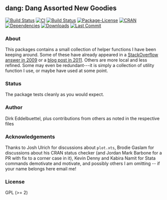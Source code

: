 ## dang: Dang Assorted New Goodies

[![Build Status](https://travis-ci.org/eddelbuettel/dang.svg)](https://travis-ci.org/eddelbuettel/dang)
[![CI](https://github.com/eddelbuettel/dang/workflows/ci/badge.svg)](https://github.com/eddelbuettel/dang/actions?query=workflow%3Aci)
[![Build Status](https://dev.azure.com/eddelbuettel/dang/_apis/build/status/dang)](https://dev.azure.com/eddelbuettel/dang/_build)
[![Package-License](https://eddelbuettel.github.io/badges/GPL2+.svg)](http://www.gnu.org/licenses/gpl-2.0.html)
[![CRAN](http://www.r-pkg.org/badges/version/dang)](https://cran.r-project.org/package=dang)
[![Dependencies](https://tinyverse.netlify.com/badge/dang)](https://cran.r-project.org/package=dang)
[![Downloads](http://cranlogs.r-pkg.org/badges/dang?color=brightgreen)](https://www.r-pkg.org:443/pkg/dang)
[![Last Commit](https://img.shields.io/github/last-commit/eddelbuettel/dang)](https://github.com/eddelbuettel/dang)

### About

This packages contains a small collection of helper functions I have been keeping around.
Some of these have already appeared in a [StackOverflow answer in
2009](https://stackoverflow.com/questions/1358003/tricks-to-manage-the-available-memory-in-an-r-session)
or a [blog post in 2011](http://dirk.eddelbuettel.com/blog/2011/01/16/).  Others are more
local and less refined.  Some may even be redundant---it is simply a collection of utility
function I use, or maybe have used at some point.

### Status

The package tests cleanly as you would expect.

### Author

Dirk Eddelbuettel, plus contributions from others as noted in the respective files

### Acknowledgements

Thanks to Josh Ulrich for discussions about `plot.xts`, Brodie Gaslam for discussions about his CRAN
status checker (and Jordan Mark Barbone for a PR with fix to a corner case in it), Kevin Denny and
Kabira Namit for Stata commands demotivate and motivate, and possibly others I am omitting -- if
your name belongs here email me!

### License

GPL (>= 2)
